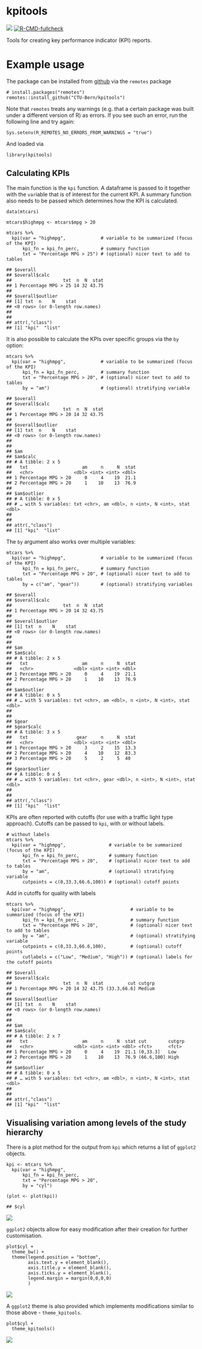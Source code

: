 <!-- README.md is generated from README.Rmd. Please edit that file -->

kpitools
========

[![](https://img.shields.io/badge/dev%20version-0.0.1.9000-blue.svg)](https://github.com/CTU-Bern/kpitools)
[![R-CMD-fullcheck](https://github.com/CTU-Bern/kpitools/actions/workflows/R-CMD-full.yaml/badge.svg)](https://github.com/CTU-Bern/kpitools/actions/workflows/R-CMD-full.yaml)

Tools for creating key performance indicator (KPI) reports.

Example usage
=============

The package can be installed from
[github](https://github.com/CTU-Bern/kpitools) via the `remotes` package

    # install.packages("remotes")
    remotes::install_github("CTU-Bern/kpitools")

Note that `remotes` treats any warnings (e.g. that a certain package was
built under a different version of R) as errors. If you see such an
error, run the following line and try again:

    Sys.setenv(R_REMOTES_NO_ERRORS_FROM_WARNINGS = "true")

And loaded via

    library(kpitools)

Calculating KPIs
----------------

The main function is the `kpi` function. A dataframe is passed to it
together with the `var`iable that is of interest for the current KPI. A
summary function also needs to be passed which determines how the KPI is
calculated.

    data(mtcars)

    mtcars$highmpg <- mtcars$mpg > 20

    mtcars %>%
      kpi(var = "highmpg",             # variable to be summarized (focus of the KPI)
          kpi_fn = kpi_fn_perc,        # summary function
          txt = "Percentage MPG > 25") # (optional) nicer text to add to tables

    ## $overall
    ## $overall$calc
    ##                   txt  n  N  stat
    ## 1 Percentage MPG > 25 14 32 43.75
    ## 
    ## $overall$outlier
    ## [1] txt  n    N    stat
    ## <0 rows> (or 0-length row.names)
    ## 
    ## 
    ## attr(,"class")
    ## [1] "kpi"  "list"

It is also possible to calculate the KPIs over specific groups via the
`by` option:

    mtcars %>%
      kpi(var = "highmpg",             # variable to be summarized (focus of the KPI)
          kpi_fn = kpi_fn_perc,        # summary function
          txt = "Percentage MPG > 20", # (optional) nicer text to add to tables
          by = "am")                   # (optional) stratifying variable

    ## $overall
    ## $overall$calc
    ##                   txt  n  N  stat
    ## 1 Percentage MPG > 20 14 32 43.75
    ## 
    ## $overall$outlier
    ## [1] txt  n    N    stat
    ## <0 rows> (or 0-length row.names)
    ## 
    ## 
    ## $am
    ## $am$calc
    ## # A tibble: 2 x 5
    ##   txt                    am     n     N  stat
    ##   <chr>               <dbl> <int> <int> <dbl>
    ## 1 Percentage MPG > 20     0     4    19  21.1
    ## 2 Percentage MPG > 20     1    10    13  76.9
    ## 
    ## $am$outlier
    ## # A tibble: 0 x 5
    ## # … with 5 variables: txt <chr>, am <dbl>, n <int>, N <int>, stat <dbl>
    ## 
    ## 
    ## attr(,"class")
    ## [1] "kpi"  "list"

The `by` argument also works over multiple variables:

    mtcars %>%
      kpi(var = "highmpg",             # variable to be summarized (focus of the KPI)
          kpi_fn = kpi_fn_perc,        # summary function
          txt = "Percentage MPG > 20", # (optional) nicer text to add to tables
          by = c("am", "gear"))        # (optional) stratifying variables

    ## $overall
    ## $overall$calc
    ##                   txt  n  N  stat
    ## 1 Percentage MPG > 20 14 32 43.75
    ## 
    ## $overall$outlier
    ## [1] txt  n    N    stat
    ## <0 rows> (or 0-length row.names)
    ## 
    ## 
    ## $am
    ## $am$calc
    ## # A tibble: 2 x 5
    ##   txt                    am     n     N  stat
    ##   <chr>               <dbl> <int> <int> <dbl>
    ## 1 Percentage MPG > 20     0     4    19  21.1
    ## 2 Percentage MPG > 20     1    10    13  76.9
    ## 
    ## $am$outlier
    ## # A tibble: 0 x 5
    ## # … with 5 variables: txt <chr>, am <dbl>, n <int>, N <int>, stat <dbl>
    ## 
    ## 
    ## $gear
    ## $gear$calc
    ## # A tibble: 3 x 5
    ##   txt                  gear     n     N  stat
    ##   <chr>               <dbl> <int> <int> <dbl>
    ## 1 Percentage MPG > 20     3     2    15  13.3
    ## 2 Percentage MPG > 20     4    10    12  83.3
    ## 3 Percentage MPG > 20     5     2     5  40  
    ## 
    ## $gear$outlier
    ## # A tibble: 0 x 5
    ## # … with 5 variables: txt <chr>, gear <dbl>, n <int>, N <int>, stat <dbl>
    ## 
    ## 
    ## attr(,"class")
    ## [1] "kpi"  "list"

KPIs are often reported with cutoffs (for use with a traffic light type
approach). Cutoffs can be passed to `kpi`, with or without labels.

    # without labels
    mtcars %>%
      kpi(var = "highmpg",                # variable to be summarized (focus of the KPI) 
          kpi_fn = kpi_fn_perc,           # summary function 
          txt = "Percentage MPG > 20",    # (optional) nicer text to add to tables
          by = "am",                      # (optional) stratifying variable
          cutpoints = c(0,33.3,66.6,100)) # (optional) cutoff points

Add in cutoffs for quality with labels

    mtcars %>%
      kpi(var = "highmpg",                        # variable to be summarized (focus of the KPI)  
          kpi_fn = kpi_fn_perc,                   # summary function   
          txt = "Percentage MPG > 20",            # (optional) nicer text to add to tables 
          by = "am",                              # (optional) stratifying variable 
          cutpoints = c(0,33.3,66.6,100),         # (optional) cutoff points 
          cutlabels = c("Low", "Medium", "High")) # (optional) labels for the cutoff points

    ## $overall
    ## $overall$calc
    ##                   txt  n  N  stat         cut cutgrp
    ## 1 Percentage MPG > 20 14 32 43.75 (33.3,66.6] Medium
    ## 
    ## $overall$outlier
    ## [1] txt  n    N    stat
    ## <0 rows> (or 0-length row.names)
    ## 
    ## 
    ## $am
    ## $am$calc
    ## # A tibble: 2 x 7
    ##   txt                    am     n     N  stat cut        cutgrp
    ##   <chr>               <dbl> <int> <int> <dbl> <fct>      <fct> 
    ## 1 Percentage MPG > 20     0     4    19  21.1 (0,33.3]   Low   
    ## 2 Percentage MPG > 20     1    10    13  76.9 (66.6,100] High  
    ## 
    ## $am$outlier
    ## # A tibble: 0 x 5
    ## # … with 5 variables: txt <chr>, am <dbl>, n <int>, N <int>, stat <dbl>
    ## 
    ## 
    ## attr(,"class")
    ## [1] "kpi"  "list"

Visualising variation among levels of the study hierarchy
---------------------------------------------------------

There is a plot method for the output from `kpi` which returns a list of
`ggplot2` objects.

    kpi <- mtcars %>%
      kpi(var = "highmpg", 
          kpi_fn = kpi_fn_perc, 
          txt = "Percentage MPG > 20",
          by = "cyl")

    (plot <- plot(kpi))

    ## $cyl

![](man/figures/README-unnamed-chunk-7-1.png)

`ggplot2` objects allow for easy modification after their creation for
further customisation.

    plot$cyl +
      theme_bw() +
      theme(legend.position = "bottom",
            axis.text.y = element_blank(),
            axis.title.y = element_blank(),
            axis.ticks.y = element_blank(),
            legend.margin = margin(0,0,0,0)
            )

![](man/figures/README-unnamed-chunk-8-1.png)

A `ggplot2` theme is also provided which implements modifications
similar to those above - `theme_kpitools`.

    plot$cyl +
      theme_kpitools()

![](man/figures/README-unnamed-chunk-9-1.png)
